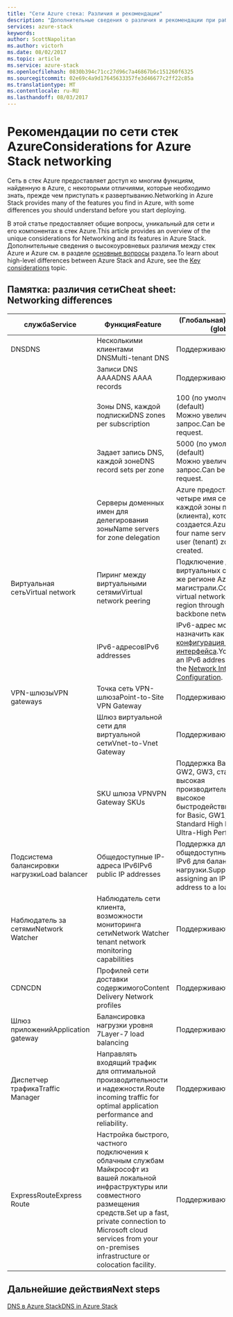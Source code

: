 ```yaml
---
title: "Сети Azure стека: Различия и рекомендации"
description: "Дополнительные сведения о различия и рекомендации при работе с сетями в Azure стека."
services: azure-stack
keywords: 
author: ScottNapolitan
ms.author: victorh
ms.date: 08/02/2017
ms.topic: article
ms.service: azure-stack
ms.openlocfilehash: 0830b394c71cc27d96c7a46867b6c151260f6325
ms.sourcegitcommit: 02e69c4a9d17645633357fe3d46677c2ff22c85a
ms.translationtype: MT
ms.contentlocale: ru-RU
ms.lasthandoff: 08/03/2017
---
```

# <a name="considerations-for-azure-stack-networking"></a><span data-ttu-id="ec2f1-103">Рекомендации по сети стек Azure</span><span class="sxs-lookup"><span data-stu-id="ec2f1-103">Considerations for Azure Stack networking</span></span>

<span data-ttu-id="ec2f1-104">Сеть в стек Azure предоставляет доступ ко многим функциям, найденную в Azure, с некоторыми отличиями, которые необходимо знать, прежде чем приступать к развертыванию.</span><span class="sxs-lookup"><span data-stu-id="ec2f1-104">Networking in Azure Stack provides many of the features you find in Azure, with some differences you should understand before you start deploying.</span></span>


<span data-ttu-id="ec2f1-105">В этой статье предоставляет общие вопросы, уникальный для сети и его компонентах в стек Azure.</span><span class="sxs-lookup"><span data-stu-id="ec2f1-105">This article provides an overview of the unique considerations for Networking and its features in Azure Stack.</span></span> <span data-ttu-id="ec2f1-106">Дополнительные сведения о высокоуровневых различия между стек Azure и Azure см. в разделе [основные вопросы](azure-stack-considerations.md) раздела.</span><span class="sxs-lookup"><span data-stu-id="ec2f1-106">To learn about high-level differences between Azure Stack and Azure, see the [Key considerations](azure-stack-considerations.md) topic.</span></span>


## <a name="cheat-sheet-networking-differences"></a><span data-ttu-id="ec2f1-107">Памятка: различия сети</span><span class="sxs-lookup"><span data-stu-id="ec2f1-107">Cheat sheet: Networking differences</span></span>

|<span data-ttu-id="ec2f1-108">служба</span><span class="sxs-lookup"><span data-stu-id="ec2f1-108">Service</span></span> | <span data-ttu-id="ec2f1-109">Функция</span><span class="sxs-lookup"><span data-stu-id="ec2f1-109">Feature</span></span> | <span data-ttu-id="ec2f1-110">(Глобальная) Azure</span><span class="sxs-lookup"><span data-stu-id="ec2f1-110">Azure (global)</span></span> | <span data-ttu-id="ec2f1-111">Azure Stack</span><span class="sxs-lookup"><span data-stu-id="ec2f1-111">Azure Stack</span></span> |
| --- | --- | --- | --- |
| <span data-ttu-id="ec2f1-112">DNS</span><span class="sxs-lookup"><span data-stu-id="ec2f1-112">DNS</span></span> | <span data-ttu-id="ec2f1-113">Несколькими клиентами DNS</span><span class="sxs-lookup"><span data-stu-id="ec2f1-113">Multi-tenant DNS</span></span> | <span data-ttu-id="ec2f1-114">Поддерживаются</span><span class="sxs-lookup"><span data-stu-id="ec2f1-114">Supported</span></span>| <span data-ttu-id="ec2f1-115">Не поддерживается</span><span class="sxs-lookup"><span data-stu-id="ec2f1-115">Not yet supported</span></span>|
| |<span data-ttu-id="ec2f1-116">Записи DNS AAAA</span><span class="sxs-lookup"><span data-stu-id="ec2f1-116">DNS AAAA records</span></span>|<span data-ttu-id="ec2f1-117">Поддерживаются</span><span class="sxs-lookup"><span data-stu-id="ec2f1-117">Supported</span></span>|<span data-ttu-id="ec2f1-118">Не поддерживается</span><span class="sxs-lookup"><span data-stu-id="ec2f1-118">Not supported</span></span>|
| |<span data-ttu-id="ec2f1-119">Зоны DNS, каждой подписки</span><span class="sxs-lookup"><span data-stu-id="ec2f1-119">DNS zones per subscription</span></span>|<span data-ttu-id="ec2f1-120">100 (по умолчанию)</span><span class="sxs-lookup"><span data-stu-id="ec2f1-120">100 (default)</span></span><br><span data-ttu-id="ec2f1-121">Можно увеличить на запрос.</span><span class="sxs-lookup"><span data-stu-id="ec2f1-121">Can be increased on request.</span></span>|<span data-ttu-id="ec2f1-122">100</span><span class="sxs-lookup"><span data-stu-id="ec2f1-122">100</span></span>|
| |<span data-ttu-id="ec2f1-123">Задает запись DNS, каждой зоне</span><span class="sxs-lookup"><span data-stu-id="ec2f1-123">DNS record sets per zone</span></span>|<span data-ttu-id="ec2f1-124">5000 (по умолчанию)</span><span class="sxs-lookup"><span data-stu-id="ec2f1-124">5000 (default)</span></span><br><span data-ttu-id="ec2f1-125">Можно увеличить на запрос.</span><span class="sxs-lookup"><span data-stu-id="ec2f1-125">Can be increased on request.</span></span>|<span data-ttu-id="ec2f1-126">5000</span><span class="sxs-lookup"><span data-stu-id="ec2f1-126">5000</span></span>|
||<span data-ttu-id="ec2f1-127">Серверы доменных имен для делегирования зоны</span><span class="sxs-lookup"><span data-stu-id="ec2f1-127">Name servers for zone delegation</span></span>|<span data-ttu-id="ec2f1-128">Azure предоставляет четыре имя сервера для каждой зоны пользователя (клиента), который создается.</span><span class="sxs-lookup"><span data-stu-id="ec2f1-128">Azure provide four name servers for each user (tenant) zone that is created.</span></span>|<span data-ttu-id="ec2f1-129">Стек Azure предоставляет два имени серверов для каждой зоны пользователя (клиента), который создается.</span><span class="sxs-lookup"><span data-stu-id="ec2f1-129">Azure Stack provides two name servers for each user (tenant) zone that is created.</span></span>|
| <span data-ttu-id="ec2f1-130">Виртуальная сеть</span><span class="sxs-lookup"><span data-stu-id="ec2f1-130">Virtual network</span></span>|<span data-ttu-id="ec2f1-131">Пиринг между виртуальными сетями</span><span class="sxs-lookup"><span data-stu-id="ec2f1-131">Virtual network peering</span></span>|<span data-ttu-id="ec2f1-132">Подключение двух виртуальных сетей, в том же регионе Azure магистрали.</span><span class="sxs-lookup"><span data-stu-id="ec2f1-132">Connect two virtual networks in the same region through the Azure backbone network.</span></span>|<span data-ttu-id="ec2f1-133">Не поддерживается</span><span class="sxs-lookup"><span data-stu-id="ec2f1-133">Not yet supported</span></span>|
| |<span data-ttu-id="ec2f1-134">IPv6-адресов</span><span class="sxs-lookup"><span data-stu-id="ec2f1-134">IPv6 addresses</span></span>|<span data-ttu-id="ec2f1-135">IPv6-адрес можно назначить как часть [конфигурация сетевого интерфейса](https://docs.microsoft.com/en-us/azure/virtual-network/virtual-network-network-interface-addresses#ip-address-versions).</span><span class="sxs-lookup"><span data-stu-id="ec2f1-135">You can assign an IPv6 address as part of the [Network Interface Configuration](https://docs.microsoft.com/en-us/azure/virtual-network/virtual-network-network-interface-addresses#ip-address-versions).</span></span>|<span data-ttu-id="ec2f1-136">Поддерживается только протокол IPv4.</span><span class="sxs-lookup"><span data-stu-id="ec2f1-136">Only IPv4 is supported.</span></span>|
|<span data-ttu-id="ec2f1-137">VPN-шлюзы</span><span class="sxs-lookup"><span data-stu-id="ec2f1-137">VPN gateways</span></span>|<span data-ttu-id="ec2f1-138">Точка сеть VPN-шлюза</span><span class="sxs-lookup"><span data-stu-id="ec2f1-138">Point-to-Site VPN Gateway</span></span>|<span data-ttu-id="ec2f1-139">Поддерживаются</span><span class="sxs-lookup"><span data-stu-id="ec2f1-139">Supported</span></span>|<span data-ttu-id="ec2f1-140">Не поддерживается</span><span class="sxs-lookup"><span data-stu-id="ec2f1-140">Not yet supported</span></span>|
| |<span data-ttu-id="ec2f1-141">Шлюз виртуальной сети для виртуальной сети</span><span class="sxs-lookup"><span data-stu-id="ec2f1-141">Vnet-to-Vnet Gateway</span></span>|<span data-ttu-id="ec2f1-142">Поддерживаются</span><span class="sxs-lookup"><span data-stu-id="ec2f1-142">Supported</span></span>|<span data-ttu-id="ec2f1-143">Не поддерживается</span><span class="sxs-lookup"><span data-stu-id="ec2f1-143">Not yet supported</span></span>|
| |<span data-ttu-id="ec2f1-144">SKU шлюза VPN</span><span class="sxs-lookup"><span data-stu-id="ec2f1-144">VPN Gateway SKUs</span></span>|<span data-ttu-id="ec2f1-145">Поддержка Basic, GW1, GW2, GW3, стандартные высокая производительность, высокое быстродействие.</span><span class="sxs-lookup"><span data-stu-id="ec2f1-145">Support for Basic, GW1, GW2, GW3, Standard High Performance, Ultra-High Performance.</span></span> |<span data-ttu-id="ec2f1-146">Поддержка Basic, Standard и SKU высокой производительности.</span><span class="sxs-lookup"><span data-stu-id="ec2f1-146">Support for Basic, Standard, and High-Performance SKUs.</span></span>|
|<span data-ttu-id="ec2f1-147">Подсистема балансировки нагрузки</span><span class="sxs-lookup"><span data-stu-id="ec2f1-147">Load balancer</span></span>|<span data-ttu-id="ec2f1-148">Общедоступные IP-адреса IPv6</span><span class="sxs-lookup"><span data-stu-id="ec2f1-148">IPv6 public IP addresses</span></span>|<span data-ttu-id="ec2f1-149">Поддержка для назначения общедоступный IP-адрес IPv6 для балансировки нагрузки.</span><span class="sxs-lookup"><span data-stu-id="ec2f1-149">Support for assigning an IPv6 public IP address to a load balancer.</span></span>|<span data-ttu-id="ec2f1-150">Поддерживается только протокол IPv4.</span><span class="sxs-lookup"><span data-stu-id="ec2f1-150">Only IPv4 is supported.</span></span>|
|<span data-ttu-id="ec2f1-151">Наблюдатель за сетями</span><span class="sxs-lookup"><span data-stu-id="ec2f1-151">Network Watcher</span></span>|<span data-ttu-id="ec2f1-152">Наблюдатель сети клиента, возможности мониторинга сети</span><span class="sxs-lookup"><span data-stu-id="ec2f1-152">Network Watcher tenant network monitoring capabilities</span></span>|<span data-ttu-id="ec2f1-153">Поддерживаются</span><span class="sxs-lookup"><span data-stu-id="ec2f1-153">Supported</span></span>|<span data-ttu-id="ec2f1-154">Не поддерживается</span><span class="sxs-lookup"><span data-stu-id="ec2f1-154">Not yet supported</span></span>|
|<span data-ttu-id="ec2f1-155">CDN</span><span class="sxs-lookup"><span data-stu-id="ec2f1-155">CDN</span></span>|<span data-ttu-id="ec2f1-156">Профилей сети доставки содержимого</span><span class="sxs-lookup"><span data-stu-id="ec2f1-156">Content Delivery Network profiles</span></span>|<span data-ttu-id="ec2f1-157">Поддерживаются</span><span class="sxs-lookup"><span data-stu-id="ec2f1-157">Supported</span></span>|<span data-ttu-id="ec2f1-158">Не поддерживается</span><span class="sxs-lookup"><span data-stu-id="ec2f1-158">Not yet supported</span></span>|
|<span data-ttu-id="ec2f1-159">Шлюз приложений</span><span class="sxs-lookup"><span data-stu-id="ec2f1-159">Application gateway</span></span>|<span data-ttu-id="ec2f1-160">Балансировка нагрузки уровня 7</span><span class="sxs-lookup"><span data-stu-id="ec2f1-160">Layer-7 load balancing</span></span>|<span data-ttu-id="ec2f1-161">Поддерживаются</span><span class="sxs-lookup"><span data-stu-id="ec2f1-161">Supported</span></span>|<span data-ttu-id="ec2f1-162">Не поддерживается</span><span class="sxs-lookup"><span data-stu-id="ec2f1-162">Not yet supported</span></span>|
|<span data-ttu-id="ec2f1-163">Диспетчер трафика</span><span class="sxs-lookup"><span data-stu-id="ec2f1-163">Traffic Manager</span></span>|<span data-ttu-id="ec2f1-164">Направлять входящий трафик для оптимальной производительности и надежности.</span><span class="sxs-lookup"><span data-stu-id="ec2f1-164">Route incoming traffic for optimal application performance and reliability.</span></span>|<span data-ttu-id="ec2f1-165">Поддерживаются</span><span class="sxs-lookup"><span data-stu-id="ec2f1-165">Supported</span></span>|<span data-ttu-id="ec2f1-166">Не поддерживается</span><span class="sxs-lookup"><span data-stu-id="ec2f1-166">Not yet supported</span></span>|
|<span data-ttu-id="ec2f1-167">ExpressRoute</span><span class="sxs-lookup"><span data-stu-id="ec2f1-167">Express Route</span></span>|<span data-ttu-id="ec2f1-168">Настройка быстрого, частного подключения к облачным службам Майкрософт из вашей локальной инфраструктуры или совместного размещения средств.</span><span class="sxs-lookup"><span data-stu-id="ec2f1-168">Set up a fast, private connection to Microsoft cloud services from your on-premises infrastructure or colocation facility.</span></span>|<span data-ttu-id="ec2f1-169">Поддерживаются</span><span class="sxs-lookup"><span data-stu-id="ec2f1-169">Supported</span></span>|<span data-ttu-id="ec2f1-170">Поддержка подключения стек Azure по цепи Express Route.</span><span class="sxs-lookup"><span data-stu-id="ec2f1-170">Support for connecting Azure Stack to an Express Route circuit.</span></span>|

## <a name="next-steps"></a><span data-ttu-id="ec2f1-171">Дальнейшие действия</span><span class="sxs-lookup"><span data-stu-id="ec2f1-171">Next steps</span></span>

[<span data-ttu-id="ec2f1-172">DNS в Azure Stack</span><span class="sxs-lookup"><span data-stu-id="ec2f1-172">DNS in Azure Stack</span></span>](azure-stack-dns.md)
